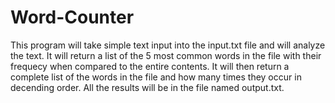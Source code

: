 # Word-Counter
This program will take simple text input into the input.txt file and will analyze the text.
It will return a list of the 5 most common words in the file with their frequecy when compared to the entire contents.
It will then return a complete list of the words in the file and how many times they occur in decending order.
All the results will be in the file named output.txt.
